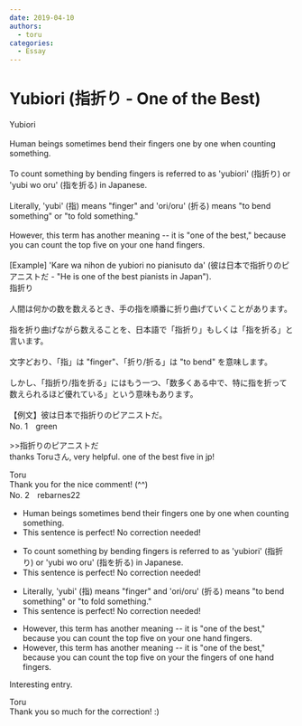 ```yaml
---
date: 2019-04-10
authors:
  - toru
categories:
  - Essay
---
```


<h1 id="subject_show">Yubiori (指折り - One of the Best)</h1>
<div class="date" hidden>Apr 10, 2019 22:42</div>
<div id="post"><div id="body_show_ori">
Yubiori<br/><br/>Human beings sometimes bend their fingers one by one when counting something.<br/><br/>To count something by bending fingers is referred to as 'yubiori' (指折り) or 'yubi wo oru' (指を折る) in Japanese.<br/><br/>Literally, 'yubi' (指) means "finger" and 'ori/oru' (折る) means "to bend something" or "to fold something."<br/><br/>However, this term has another meaning -- it is "one of the best," because you can count the top five on your one hand fingers.<br/><br/>[Example] 'Kare wa nihon de yubiori no pianisuto da' (彼は日本で指折りのピアニストだ - "He is one of the best pianists in Japan").
</div></div>

<!-- more -->

<div id="post_ja"><div id="body_show_mo">
指折り<br/><br/>人間は何かの数を数えるとき、手の指を順番に折り曲げていくことがあります。<br/><br/>指を折り曲げながら数えることを、日本語で「指折り」もしくは「指を折る」と言います。<br/><br/>文字どおり、「指」は "finger"、「折り/折る」は "to bend" を意味します。<br/><br/>しかし、「指折り/指を折る」にはもう一つ、「数多くある中で、特に指を折って数えられるほど優れている」という意味もあります。<br/><br/>【例文】彼は日本で指折りのピアニストだ。
</div></div>
<div id="block"><div class="first_name"> No. 1　<span class="just_name">green</span></div><div id="block2">
<p class="comment_small">
 &gt;&gt;指折りのピアニストだ
 <br/>
 thanks Toruさん, very helpful. one of the best five in jp!
</p>

</div><div class="name"><span class="just_name">Toru</span><br>
Thank you for the nice comment! (^^)
</div>
</div>
<div id="block"><div class="first_name"> No. 2　<span class="just_name">rebarnes22</span></div><div id="block2">
<ul class="correction_field">
<li class="incorrect">Human beings sometimes bend their fingers one by one when counting something.</li>
<li class="corrected perfect">This sentence is perfect! No correction needed!</li>
</ul>
<ul class="correction_field">
<li class="incorrect">To count something by bending fingers is referred to as 'yubiori' (指折り) or 'yubi wo oru' (指を折る) in Japanese.</li>
<li class="corrected perfect">This sentence is perfect! No correction needed!</li>
</ul>
<ul class="correction_field">
<li class="incorrect">Literally, 'yubi' (指) means "finger" and 'ori/oru' (折る) means "to bend something" or "to fold something."</li>
<li class="corrected perfect">This sentence is perfect! No correction needed!</li>
</ul>
<ul class="correction_field">
<li class="incorrect">However, this term has another meaning -- it is "one of the best," because you can count the top five on your one hand fingers.</li>
<li class="corrected correct">
However, this term has another meaning -- it is "one of the best," because you can count the top five on <span class="sline">your</span> <span class="f_red">the fingers of</span> one hand <span class="sline">fingers</span>.
</li>
</ul>
<p class="comment_small">
 Interesting entry.
</p>

</div><div class="name"><span class="just_name">Toru</span><br>
Thank you so much for the correction! :)
</div>
</div>
